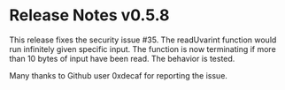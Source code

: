 # Release Notes v0.5.8

This release fixes the security issue #35. The readUvarint function
would run infinitely given specific input. The function is now
terminating if more than 10 bytes of input have been read. The behavior
is tested.

Many thanks to Github user 0xdecaf for reporting the issue.
